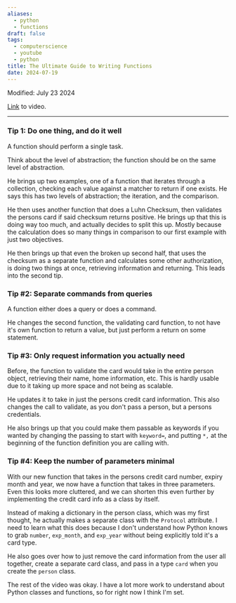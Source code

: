 ```yaml
---
aliases:
  - python
  - functions
draft: false
tags:
  - computerscience
  - youtube
  - python
title: The Ultimate Guide to Writing Functions
date: 2024-07-19
---
```

Modified: July 23 2024 

[Link](https://www.youtube.com/watch?v=yatgY4NpZXE) to video.

-------------------------------------------------------------------------------

### Tip 1: Do one thing, and do it well

A function should perform a single task.

Think about the level of abstraction; the function should be on the same level of abstraction.

He brings up two examples, one of a function that iterates through a collection, checking each value against a matcher to return if one exists. He says this has two levels of abstraction; the iteration, and the comparison.

He then uses another function that does a Luhn Checksum, then validates the persons card if said checksum returns positive. He brings up that this is doing way too much, and actually decides to split this up. Mostly because the calculation does so many things in comparison to our first example with just two objectives. 

He then brings up that even the broken up second half, that uses the checksum as a separate function and calculates some other authorization, is doing two things at once, retrieving information and returning. This leads into the second tip.

### Tip #2: Separate commands from queries

A function either does a query or does a command.

He changes the second function, the validating card function, to not have it's own function to return a value, but just perform a return on some statement.

### Tip #3: Only request information you actually need

Before, the function to validate the card would take in the entire person object, retrieving their name, home information, etc. This is hardly usable due to it taking up more space and not being as scalable. 

He updates it to take in just the persons credit card information. This also changes the call to validate, as you don't pass a person, but a persons credentials.

He also brings up that you could make them passable as keywords if you wanted by changing the passing to start with `keyword=`, and putting `*,` at the beginning of the function definition you are calling with.

### Tip #4: Keep the number of parameters minimal

With our new function that takes in the persons credit card number, expiry month and year, we now have a function that takes in three parameters. Even this looks more cluttered, and we can shorten this even further by implementing the credit card info as a class by itself. 

Instead of making a dictionary in the person class, which was my first thought, he actually makes a separate class with the `Protocol` attribute. I need to learn what this does because I don't understand how Python knows to grab `number`, `exp_month`, and `exp_year` without being explicitly told it's a card type.

He also goes over how to just remove the card information from the user all together, create a separate card class, and pass in a type `card` when you create the `person` class.

The rest of the video was okay. I have a lot more work to understand about Python classes and functions, so for right now I think I'm set.